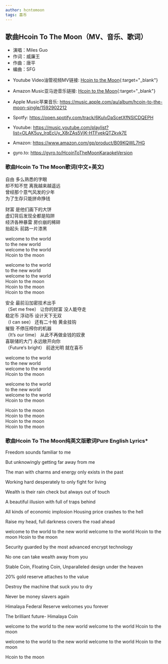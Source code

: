 ```yaml
---
author: hcntomoon
tags: 喜币
---
```


## 歌曲Hcoin To The Moon（MV、音乐、歌词）

* 演唱：Miles Guo
* 作词：威廉王
* 作曲：唐平
* 编曲：SFG


- Youtube Video油管视频MV链接:  [Hcoin to the Moon](https://www.youtube.com/watch?v=vgof8s0ahxE/){:target="_blank"} 

- Amazon Music亚马逊音乐链接:  [Hcoin to the Moon](https://www.amazon.com/s?k=Miles+Guo+Hcoin+To+The+Moon&i=digital-music&linkCode=ur2/){:target="_blank"} 

- Apple Music苹果音乐: <https://music.apple.com/au/album/hcoin-to-the-moon-single/1592902212>

- Spotfy: <https://open.spotify.com/track/6KulvDaScetXfNSlCDQEPH>

- Youtube: <https://music.youtube.com/playlist?list=OLAK5uy_lrqEcUy_X8rZAs5VjK-HTFvekQTZkvk7E>

- Amazon: <https://www.amazon.com/gp/product/B09KQWL7HG>

- gyro.to: <https://gyro.to/HcoinToTheMoonKaraokeVersion>



### 歌曲Hcoin To The Moon歌词(中文+英文)

自由 多么熟悉的字眼  
却不知不觉 离我越来越遥远  
曾经那个意气风发的少年  
为了生存只能拼命挣钱  

财富 是他们画下的大饼  
虚幻背后发现全都是陷阱  
经济各种暴雷  房价崩的稀碎  
抬起头 前路一片漆黑  

welcome to the world  
to the new world  
welcome to the world  
Hcoin to the moon  

welcome to the world  
to the new world  
welcome to the world   
Hcoin to the moon   
Hcoin to the moon   
Hcoin to the moon   

安全 最前沿加密技术出手  
（Set me free）
让你的财富 没人能夺走  
稳定币 浮动币 设计天下无双  
（I can see）
还有二十帕 黄金挂钩  
摧毁 不停压榨你的机器  
（It’s our time）
从此不再做金钱的奴隶  
喜联储的大门 永远敞开向你  
（Future‘s bright）
前途光明  就在喜币  

welcome to the world  
to the new world  
welcome to the world   
Hcoin to the moon  

welcome to the world  
to the new world  
welcome to the world   
Hcoin to the moon  

Hcoin to the moon  
Hcoin to the moon  
Hcoin to the moon  
Hcoin to the moon  



### 歌曲Hcoin To The Moon纯英文版歌词Pure English Lyrics*


Freedom sounds familiar to me

But unknowingly getting far away from me

The man with charms and energy only exists in the past

Working hard desperately to only fight for living

Wealth is their rain check but always out of touch

A beautiful illusion with full of traps behind

All kinds of economic implosion Housing price crashes to the hell

Raise my head, full darkness covers the road ahead

welcome to the world
to the new world
welcome to the world
Hcoin to the moon
Hcoin to the moon

Security guarded by the most advanced encrypt technology

No one can take wealth away from you

Stable Coin, Floating Coin, Unparalleled design under the heaven

20% gold reserve attaches to the value

Destroy the machine that suck you to dry

Never be money slavers again

Himalaya Federal Reserve welcomes you forever

The brilliant future- Himalaya Coin

welcome to the world
to the new world
welcome to the world
Hcoin to the moon

welcome to the world
to the new world
welcome to the world
Hcoin to the moon


Hcoin to the moon

